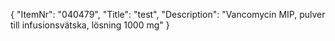 {
  "ItemNr": "040479",
  "Title": "test",
  "Description": "Vancomycin MIP, pulver till infusionsvätska, lösning 1000 mg"
}